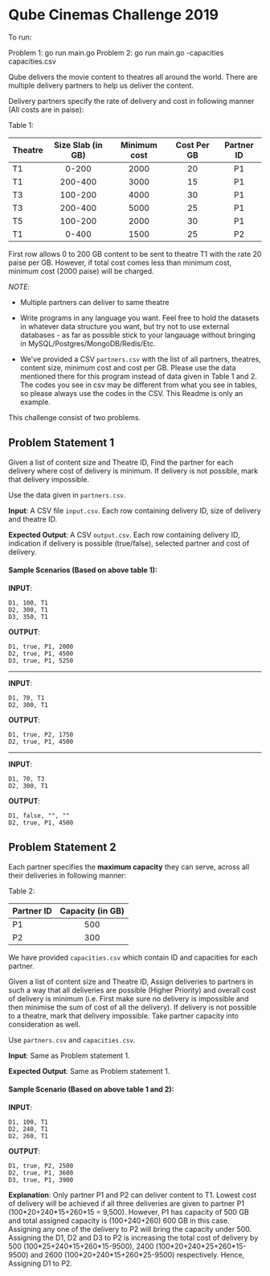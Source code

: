 # Qube Cinemas Challenge 2019

To run:

Problem 1: go run main.go
Problem 2: go run main.go -capacities capacities.csv

Qube delivers the movie content to theatres all around the world. There are multiple delivery partners to help us deliver the content.

Delivery partners specify the rate of delivery and cost in following manner (All costs are in paise):

Table 1:

| Theatre | Size Slab (in GB) | Minimum cost | Cost Per GB | Partner ID |
| ------- | :---------------: | :----------: | :---------: | :--------: |
| T1      |       0-200       |     2000     |     20      |     P1     |
| T1      |      200-400      |     3000     |     15      |     P1     |
| T3      |      100-200      |     4000     |     30      |     P1     |
| T3      |      200-400      |     5000     |     25      |     P1     |
| T5      |      100-200      |     2000     |     30      |     P1     |
| T1      |       0-400       |     1500     |     25      |     P2     |

First row allows 0 to 200 GB content to be sent to theatre T1 with the rate 20 paise per GB. However, if total cost comes less than minimum cost, minimum cost (2000 paise) will be charged.

_NOTE_:

- Multiple partners can deliver to same theatre

* Write programs in any language you want. Feel free to hold the datasets in whatever data structure you want, but try not to use external databases - as far as possible stick to your langauage without bringing in MySQL/Postgres/MongoDB/Redis/Etc.

* We've provided a CSV `partners.csv` with the list of all partners, theatres, content size, minimum cost and cost per GB. Please use the data mentioned there for this program instead of data given in Table 1 and 2. The codes you see in csv may be different from what you see in tables, so please always use the codes in the CSV. This Readme is only an example.

This challenge consist of two problems.

## Problem Statement 1

Given a list of content size and Theatre ID, Find the partner for each delivery where cost of delivery is minimum. If delivery is not possible, mark that delivery impossible.

Use the data given in `partners.csv`.

**Input**: A CSV file `input.csv`. Each row containing delivery ID, size of delivery and theatre ID.

**Expected Output**: A CSV `output.csv`. Each row containing delivery ID, indication if delivery is possible (true/false), selected partner and cost of delivery.

#### Sample Scenarios (Based on above table 1):

**INPUT**:

```
D1, 100, T1
D2, 300, T1
D3, 350, T1
```

**OUTPUT**:

```
D1, true, P1, 2000
D2, true, P1, 4500
D3, true, P1, 5250
```

---

**INPUT**:

```
D1, 70, T1
D2, 300, T1
```

**OUTPUT**:

```
D1, true, P2, 1750
D2, true, P1, 4500
```

---

**INPUT**:

```
D1, 70, T3
D2, 300, T1
```

**OUTPUT**:

```
D1, false, "", ""
D2, true, P1, 4500
```

## Problem Statement 2

Each partner specifies the **maximum capacity** they can serve, across all their deliveries in following manner:

Table 2:

| Partner ID | Capacity (in GB) |
| ---------- | :--------------: |
| P1         |       500        |
| P2         |       300        |

We have provided `capacities.csv` which contain ID and capacities for each partner.

Given a list of content size and Theatre ID, Assign deliveries to partners in such a way that all deliveries are possible (Higher Priority) and overall cost of delivery is minimum (i.e. First make sure no delivery is impossible and then minimise the sum of cost of all the delivery). If delivery is not possible to a theatre, mark that delivery impossible. Take partner capacity into consideration as well.

Use `partners.csv` and `capacities.csv`.

**Input**: Same as Problem statement 1.

**Expected Output**: Same as Problem statement 1.

#### Sample Scenario (Based on above table 1 and 2):

**INPUT**:

```
D1, 100, T1
D2, 240, T1
D2, 260, T1
```

**OUTPUT**:

```
D1, true, P2, 2500
D2, true, P1, 3600
D3, true, P1, 3900
```

**Explanation**: Only partner P1 and P2 can deliver content to T1. Lowest cost of delivery will be achieved if all three deliveries are given to partner P1 (100\*20+240\*15+260\*15 = 9,500). However, P1 has capacity of 500 GB and total assigned capacity is (100+240+260) 600 GB in this case. Assigning any one of the delivery to P2 will bring the capacity under 500. Assigning the D1, D2 and D3 to P2 is increasing the total cost of delivery by 500 (100\*25+240\*15+260\*15-9500), 2400 (100\*20+240\*25+260\*15-9500) and 2600 (100\*20+240\*15+260\*25-9500) respectively. Hence, Assigning D1 to P2.
